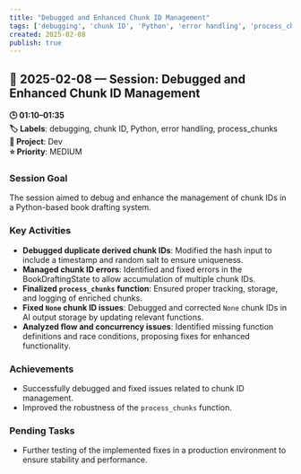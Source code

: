 ```yaml
---
title: "Debugged and Enhanced Chunk ID Management"
tags: ['debugging', 'chunk ID', 'Python', 'error handling', 'process_chunks']
created: 2025-02-08
publish: true
---
```


## 📅 2025-02-08 — Session: Debugged and Enhanced Chunk ID Management

**🕒 01:10–01:35**  
**🏷️ Labels**: debugging, chunk ID, Python, error handling, process_chunks  
**📂 Project**: Dev  
**⭐ Priority**: MEDIUM  


### Session Goal
The session aimed to debug and enhance the management of chunk IDs in a Python-based book drafting system.

### Key Activities
- **Debugged duplicate derived chunk IDs**: Modified the hash input to include a timestamp and random salt to ensure uniqueness.
- **Managed chunk ID errors**: Identified and fixed errors in the BookDraftingState to allow accumulation of multiple chunk IDs.
- **Finalized `process_chunks` function**: Ensured proper tracking, storage, and logging of enriched chunks.
- **Fixed `None` chunk ID issues**: Debugged and corrected `None` chunk IDs in AI output storage by updating relevant functions.
- **Analyzed flow and concurrency issues**: Identified missing function definitions and race conditions, proposing fixes for enhanced functionality.

### Achievements
- Successfully debugged and fixed issues related to chunk ID management.
- Improved the robustness of the `process_chunks` function.

### Pending Tasks
- Further testing of the implemented fixes in a production environment to ensure stability and performance.
